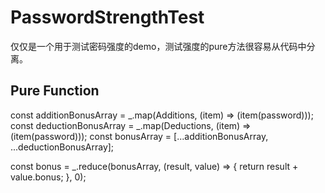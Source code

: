 # PasswordStrengthTest
  仅仅是一个用于测试密码强度的demo，测试强度的pure方法很容易从代码中分离。

## Pure Function
  const additionBonusArray = _.map(Additions, (item) => (item(password)));
  const deductionBonusArray = _.map(Deductions, (item) => (item(password)));
  const bonusArray = [...additionBonusArray, ...deductionBonusArray];

  const bonus = _.reduce(bonusArray, (result, value) => {
    return result + value.bonus;
  }, 0);